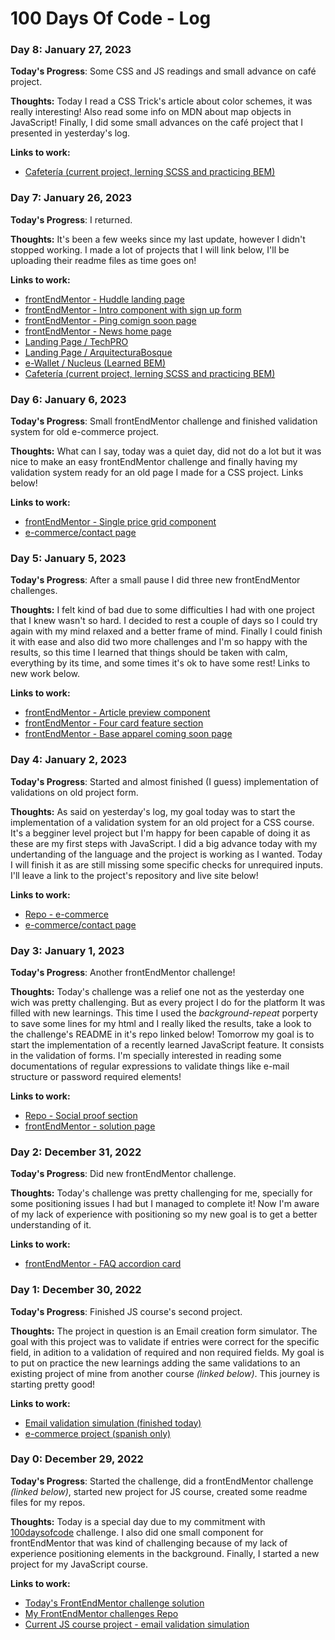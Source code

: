 # 100 Days Of Code - Log

### Day 8: January 27, 2023

**Today's Progress**: Some CSS and JS readings and small advance on café project.

**Thoughts:** Today I read a CSS Trick's article about color schemes, it was really interesting! Also read some info on MDN about map objects in JavaScript! Finally, I did some small advances on the café project that I presented in yesterday's log.

**Links to work:** 
- [Cafetería (current project, lerning SCSS and practicing BEM)](https://kevhec.github.io/CSS-Course-Projects/cafeteria/)

### Day 7: January 26, 2023

**Today's Progress**: I returned.

**Thoughts:** It's been a few weeks since my last update, however I didn't stopped working. I made a lot of projects that I will link below, I'll be uploading their readme files as time goes on!

**Links to work:** 
- [frontEndMentor - Huddle landing page](https://kevhec.github.io/frontEndMentor/projects/N-Huddle_landing_page_with_single_introductory_section/)
- [frontEndMentor - Intro component with sign up form](https://kevhec.github.io/frontEndMentor/projects/N-Intro_component_with_signup_form/)
- [frontEndMentor - Ping comign soon page](https://kevhec.github.io/frontEndMentor/projects/N-Ping_coming_soon_page/)
- [frontEndMentor - News home page](https://kevhec.github.io/frontEndMentor/projects/J-News_homepage/)
- [Landing Page / TechPRO](https://kevhec.github.io/CSS-Course-Projects/techPro/)
- [Landing Page / ArquitecturaBosque](https://kevhec.github.io/CSS-Course-Projects/Arquitectura/)
- [e-Wallet / Nucleus (Learned BEM)](https://kevhec.github.io/CSS-Course-Projects/nucleus-eWallet/)
- [Cafetería (current project, lerning SCSS and practicing BEM)](https://kevhec.github.io/CSS-Course-Projects/cafeteria/)

### Day 6: January 6, 2023

**Today's Progress**: Small frontEndMentor challenge and finished validation system for old e-commerce project.

**Thoughts:** What can I say, today was a quiet day, did not do a lot but it was nice to make an easy frontEndMentor challenge and finally having my validation system ready for an old page I made for a CSS project. Links below!

**Links to work:** 
- [frontEndMentor - Single price grid component](https://kevhec.github.io/frontEndMentor/projects/Single_price_grid_component/)
- [e-commerce/contact page](https://kevhec.github.io/CSS-Course-Projects/E-commerce/contact.html)


### Day 5: January 5, 2023

**Today's Progress**: After a small pause I did three new frontEndMentor challenges.

**Thoughts:** I felt kind of bad due to some difficulties I had with one project that I knew wasn't so hard. I decided to rest a couple of days so I could try again with my mind relaxed and a better frame of mind. Finally I could finish it with ease and also did two more challenges and I'm so happy with the results, so this time I learned that things should be taken with calm, everything by its time, and some times it's ok to have some rest! Links to new work below.

**Links to work:** 
- [frontEndMentor - Article preview component](https://kevhec.github.io/frontEndMentor/projects/Article_preview_component/)
- [frontEndMentor - Four card feature section](https://kevhec.github.io/frontEndMentor/projects/Four_card_feature_section/)
- [frontEndMentor - Base apparel coming soon page](https://kevhec.github.io/frontEndMentor/projects/Base_apparel_coming_soon/)

### Day 4: January 2, 2023

**Today's Progress**: Started and almost finished (I guess) implementation of validations on old project form.

**Thoughts:** As said on yesterday's log, my goal today was to start the implementation of a validation system for an old project for a CSS course. It's a begginer level project but I'm happy for been capable of doing it as these are my first steps with JavaScript.
I did a big advance today with my undertanding of the language and the project is working as I wanted. Today I will finish it as are still missing some specific checks for unrequired inputs. I'll leave a link to the project's repository and live site below!

**Links to work:** 
- [Repo - e-commerce](https://github.com/Kevhec/CSS-Course-Projects/tree/main/E-commerce)
- [e-commerce/contact page](https://kevhec.github.io/CSS-Course-Projects/E-commerce/contact.html)


### Day 3: January 1, 2023

**Today's Progress**: Another frontEndMentor challenge!

**Thoughts:** Today's challenge was a relief one not as the yesterday one wich was pretty challenging. But as every project I do for the platform It was filled with new learnings. This time I used the *background-repeat* porperty to save some lines for my html and I really liked the results, take a look to the challenge's README in it's repo linked below!
Tomorrow my goal is to start the implementation of a recently learned JavaScript feature. It consists in the validation of forms. I'm specially interested in reading some documentations of regular expressions to validate things like e-mail structure or password required elements!

**Links to work:** 
- [Repo - Social proof section](https://github.com/Kevhec/frontEndMentor/tree/master/projects/Social_proof_section)
- [frontEndMentor - solution page](https://www.frontendmentor.io/solutions/social-proof-section-1UgmQZZbbB)


### Day 2: December 31, 2022

**Today's Progress**: Did new frontEndMentor challenge.

**Thoughts:** Today's challenge was pretty challenging for me, specially for some positioning issues I had but I managed to complete it! Now I'm aware of my lack of experience with positioning so my new goal is to get a better understanding of it.

**Links to work:** 
- [frontEndMentor - FAQ accordion card](https://kevhec.github.io/frontEndMentor/projects/FAQ_accordion_card/)


### Day 1: December 30, 2022

**Today's Progress**: Finished JS course's second project.

**Thoughts:** The project in question is an Email creation form simulator. The goal with this project was to validate if entries were correct for the specific field, in adition to a validation of required and non required fields. My goal is to put on practice the new learnings adding the same validations to an existing project of mine from another course *(linked below)*. This journey is starting pretty good!

**Links to work:** 
- [Email validation simulation (finished today)](https://kevhec.github.io/JS-course-projects/16-PROYECTO-EnviarEmail/)
- [e-commerce project (spanish only)](https://kevhec.github.io/CSS-Course-Projects/E-commerce/index.html)


### Day 0: December 29, 2022

**Today's Progress**: Started the challenge, did a frontEndMentor challenge *(linked below)*, started new project for JS course, created some readme files for my repos.

**Thoughts:** Today is a special day due to my commitment with [100daysofcode](https://www.100daysofcode.com) challenge. I also did one small component for frontEndMentor that was kind of challenging because of my lack of experience positioning elements in the background. Finally, I started a new project for my JavaScript course.

**Links to work:** 
- <a href="https://www.frontendmentor.io/solutions/profile-card-component-yLEgWJ-bEE" target="_blank">Today's FrontEndMentor challenge solution</a>
- <a href="https://github.com/Kevhec/frontEndMentor" target="_blank">My FrontEndMentor challenges Repo</a>
- <a href="https://kevhec.github.io/JS-course-projects/16-PROYECTO-EnviarEmail/" target="_blank">Current JS course project - email validation simulation</a>
